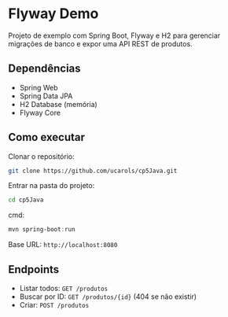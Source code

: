 # Flyway Demo 

Projeto de exemplo com Spring Boot, Flyway e H2 para gerenciar migrações de banco e expor uma API REST de produtos.


## Dependências
- Spring Web
- Spring Data JPA
- H2 Database (memória)
- Flyway Core

## Como executar
Clonar o repositório:
```bash
git clone https://github.com/ucarols/cp5Java.git
```
Entrar na pasta do projeto:
```bash
cd cp5Java
```
cmd:
```powershell
mvn spring-boot:run
```

Base URL: `http://localhost:8080`


## Endpoints
- Listar todos: `GET /produtos`
- Buscar por ID: `GET /produtos/{id}` (404 se não existir)
- Criar: `POST /produtos`


